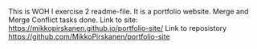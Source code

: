This is WOH I exercise 2 readme-file.
It is a portfolio website.
Merge and Merge Conflict tasks done.
Link to site: https://mikkopirskanen.github.io/portfolio-site/
Link to reposistory https://github.com/MikkoPirskanen/portfolio-site